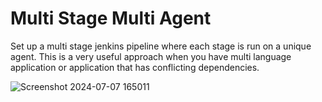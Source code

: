 # Multi Stage Multi Agent

Set up a multi stage jenkins pipeline where each stage is run on a unique agent. This is a very useful approach when you have multi language application
or application that has conflicting dependencies.


![Screenshot 2024-07-07 165011](https://github.com/Sethumadhav24/jenkins-basic/assets/106222868/4db8c047-966d-41b0-83c9-14ee10407fe4)
